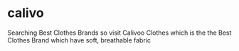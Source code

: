 # calivo
Searching Best Clothes Brands so visit Calivoo Clothes which is the the Best Clothes Brand which have soft, breathable fabric

